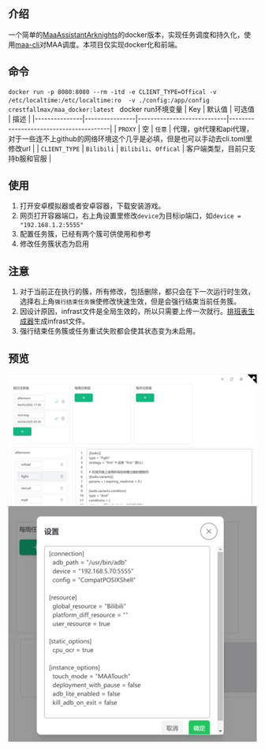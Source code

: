 ## 介绍
一个简单的[MaaAssistantArknights](https://github.com/MaaAssistantArknights/MaaAssistantArknights)的docker版本，实现任务调度和持久化，使用[maa-cli](https://github.com/MaaAssistantArknights/maa-cli)对MAA调度。本项目仅实现docker化和前端。

## 命令
`docker run -p 8080:8080 --rm -itd -e CLIENT_TYPE=Offical -v /etc/localtime:/etc/localtime:ro  -v ./config:/app/config crestfallmax/maa_docker:latest `
docker run环境变量
| Key           | 默认值         | 可选值                     | 描述                                   |
|---------------|----------------|----------------------------|----------------------------------------|
| `PROXY`     |  空   | `任意`  | 代理，git代理和api代理，对于一些连不上github的网络环境这个几乎是必填，但是也可以手动去cli.toml里修改url                   |
| `CLIENT_TYPE`     | `Bilibili`    | `Bilibili`、`Offical`         | 客户端类型，目前只支持b服和官服                      |

## 使用
1. 打开安卓模拟器或者安卓容器，下载安装游戏。
2. 网页打开容器端口，右上角设置里修改`device`为目标ip端口，如`device = "192.168.1.2:5555"`
3. 配置任务簇，已经有两个簇可供使用和参考
4. 修改任务簇状态为启用

## 注意
1. 对于当前正在执行的簇，所有修改，包括删除，都只会在下一次运行时生效，选择右上角`强行结束任务簇`使修改快速生效，但是会强行结束当前任务簇。
2. 因设计原因，infrast文件是全局生效的，所以只需要上传一次就行。[排班表生成器](https://ark.yituliu.cn/tools/schedule)生成infrast文件。
3. 强行结束任务簇或任务重试失败都会使其状态变为未启用。

## 预览
![one](https://raw.githubusercontent.com/CoronaAustralis/maa_docker/master/docs/assets/one.png)
![two](https://raw.githubusercontent.com/CoronaAustralis/maa_docker/master/docs/assets/two.png)